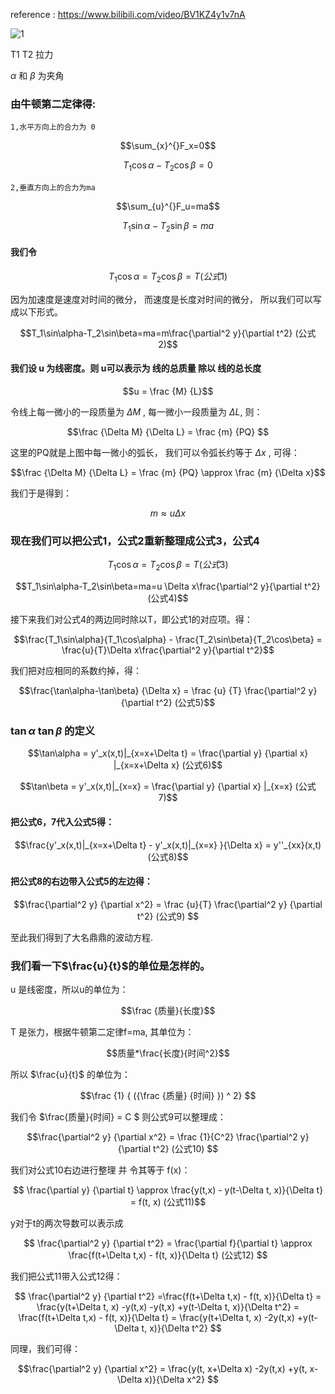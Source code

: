 reference : https://www.bilibili.com/video/BV1KZ4y1v7nA


![1](https://user-images.githubusercontent.com/126434615/228120601-5a475d70-ed1a-4a4a-a503-7d873956da11.png)


T1 T2 拉力


$\alpha$  和 $\beta$ 为夹角

### 由牛顿第二定律得:

    1,水平方向上的合力为 0
```math
\sum_{x}^{}F_x=0
```

```math
T_1\cos\alpha-T_2\cos\beta=0
```
    2,垂直方向上的合力为ma

```math
\sum_{u}^{}F_u=ma
```


```math
T_1\sin\alpha-T_2\sin\beta=ma

```
 
#### 我们令
```math
T_1\cos\alpha=T_2\cos\beta=T  (公式1)
```

因为加速度是速度对时间的微分， 而速度是长度对时间的微分， 所以我们可以写成以下形式。
```math
T_1\sin\alpha-T_2\sin\beta=ma=m\frac{\partial^2 y}{\partial t^2}  (公式2)
```



#### 我们设 u 为线密度。则 u可以表示为 线的总质量 除以 线的总长度

```math
u = \frac {M} {L}
```

令线上每一微小的一段质量为 $\Delta M$ , 每一微小一段质量为 $\Delta L$, 则：

```math
\frac {\Delta M} {\Delta L} = \frac {m} {PQ}   
```
这里的PQ就是上图中每一微小的弧长， 我们可以令弧长约等于 $\Delta x$ , 可得：

```math
\frac {\Delta M} {\Delta L} = \frac {m} {PQ}   \approx \frac {m} {\Delta x}
```

我们于是得到：
```math
m \approx u \Delta x

```

### 现在我们可以把公式1，公式2重新整理成公式3，公式4


```math
T_1\cos\alpha=T_2\cos\beta=T  (公式3)
```

```math
T_1\sin\alpha-T_2\sin\beta=ma=u \Delta x\frac{\partial^2 y}{\partial t^2}  (公式4)
```

接下来我们对公式4的两边同时除以T，即公式1的对应项。得：

```math
\frac{T_1\sin\alpha}{T_1\cos\alpha} - \frac{T_2\sin\beta}{T_2\cos\beta} = \frac{u}{T}\Delta x\frac{\partial^2 y}{\partial t^2}
```

我们把对应相同的系数约掉，得：

```math
\frac{\tan\alpha-\tan\beta} {\Delta x} = \frac {u} {T} \frac{\partial^2 y} {\partial t^2}   (公式5)
```




### $\tan\alpha$ $\tan\beta$ 的定义

```math
\tan\alpha = y'_x(x,t)|_{x=x+\Delta t}   = \frac{\partial y} {\partial x} |_{x=x+\Delta x}   (公式6)
```

```math
\tan\beta = y'_x(x,t)|_{x=x}  = \frac{\partial y} {\partial x} |_{x=x}           (公式7)
```



#### 把公式6，7代入公式5得：

```math
\frac{y'_x(x,t)|_{x=x+\Delta t}  -  y'_x(x,t)|_{x=x} }{\Delta x} = y''_{xx}(x,t)  (公式8)
```

#### 把公式8的右边带入公式5的左边得：

```math
\frac{\partial^2 y} {\partial x^2}   = \frac {u}{T}  \frac{\partial^2 y} {\partial t^2}  (公式9)

```
至此我们得到了大名鼎鼎的波动方程.





### 我们看一下$\frac{u}{t}$的单位是怎样的。

u 是线密度，所以u的单位为：
```math
\frac {质量}{长度}
```

T 是张力，根据牛顿第二定律f=ma, 其单位为： 
```math
质量*\frac{长度}{时间^2}
```

所以 $\frac{u}{t}$ 的单位为：

```math
\frac {1} { ({\frac {质量} {时间} }) ^ 2}

```

我们令  $\frac{质量}{时间} = C $
则公式9可以整理成：

```math
\frac{\partial^2 y} {\partial x^2}   = \frac {1}{C^2}  \frac{\partial^2 y} {\partial t^2}   (公式10)

```

我们对公式10右边进行整理 并 令其等于 f(x)：

```math
 \frac{\partial y} {\partial t} \approx \frac{y(t,x) - y(t-\Delta t, x)}{\Delta t} = f(t, x)  (公式11)
```

y对于t的两次导数可以表示成

```math
 \frac{\partial^2 y} {\partial t^2} = \frac{\partial f}{\partial t} \approx \frac{f(t+\Delta t,x) - f(t, x)}{\Delta t}    (公式12)

```

我们把公式11带入公式12得：
```math
 \frac{\partial^2 y} {\partial t^2} =\frac{f(t+\Delta t,x) - f(t, x)}{\Delta t}  = \frac{y(t+\Delta t, x) -y(t,x) -y(t,x) +y(t-\Delta t, x)}{\Delta t^2} = \frac{f(t+\Delta t,x) - f(t, x)}{\Delta t}  = \frac{y(t+\Delta t, x) -2y(t,x) +y(t-\Delta t, x)}{\Delta t^2} 
```


同理，我们可得：
```math
\frac{\partial^2 y} {\partial x^2} = \frac{y(t, x+\Delta x) -2y(t,x) +y(t, x-\Delta x)}{\Delta x^2} 

```
